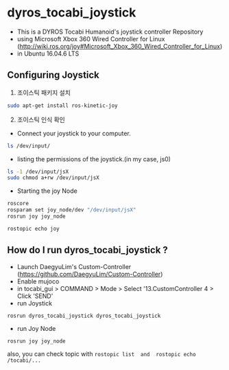 # dyros_tocabi_joystick

* This is a DYROS Tocabi Humanoid's joystick controller Repository
* using Microsoft Xbox 360 Wired Controller for Linux
(http://wiki.ros.org/joy#Microsoft_Xbox_360_Wired_Controller_for_Linux)
* in Ubuntu 16.04.6 LTS

## Configuring Joystick ##
1. 조이스틱 패키지 설치
```sh
sudo apt-get install ros-kinetic-joy
```

2. 조이스틱 인식 확인
* Connect your joystick to your computer.
```sh
ls /dev/input/
```
* listing the permissions of the joystick.(in my case, js0)
```sh
ls -1 /dev/input/jsX
sudo chmod a+rw /dev/input/jsX
```
* Starting the joy Node
```sh
roscore
rosparam set joy_node/dev "/dev/input/jsX"
rosrun joy joy_node
```
```sh
rostopic echo joy
```

## How do I run dyros_tocabi_joystick ? ##
* Launch DaegyuLim's Custom-Controller (https://github.com/DaegyuLim/Custom-Controller)
* Enable mujoco
* in tocabi_gui > COMMAND > Mode > Select '13.CustomController 4 > Click 'SEND'
* run Joystick
```ch
rosrun dyros_tocabi_joystick dyros_tocabi_joystick
```
* run Joy Node
```ch
rosrun joy joy_node
```
  also, you can check topic with `rostopic list  and  rostopic echo /tocabi/...`
